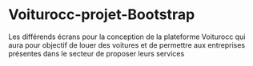 # Voiturocc-projet-Bootstrap
 Les différends écrans pour la conception de la plateforme Voiturocc qui aura pour objectif de louer des voitures et de permettre aux entreprises présentes dans le secteur de proposer leurs services
